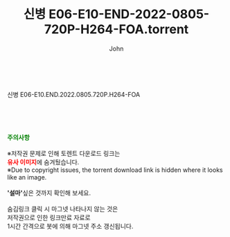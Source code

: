 ﻿---
layout: post
title:  "신병 E06-E10-END-2022-0805-720P-H264-FOA.torrent"
author: John
categories: [ 드라마 ]
tags: [  ]
image:  
description: "신병 E06-E10-END-2022-0805-720P-H264-FOA torrent 정보 공유"
toc: true
toc_sticky: true
---

<br>
<div class="view-img">
<a class="view_image" href="http://torrentmobile61.com/bbs/view_image.php?fn=%2Fdata%2Ffile%2Fdrama%2F3735182707_BKQkLW8A_3d7b15b4699b2e2ec5380888c3554ae526ee6eff.jpg" target="_blank"><img alt="" class="img-tag" content="http://torrentmobile61.com/data/file/drama/3735182707_BKQkLW8A_3d7b15b4699b2e2ec5380888c3554ae526ee6eff.jpg" itemprop="image" src="http://torrentmobile61.com/data/file/drama/3735182707_BKQkLW8A_3d7b15b4699b2e2ec5380888c3554ae526ee6eff.jpg"/></a></div><div class="view-content" itemprop="description">
<p>신병 E06-E10.END.2022.0805.720P.H264-FOA<br/></p> </div>
    
<br><br><br>
<p data-ke-size="size16"><b><span style="color: green;">주의사항</span></b><br /><br />※저작권 문제로 인해 토렌트 다운로드 링크는<br /><b><span style="color: red;">유사 이미지</span></b>에 숨겨뒀습니다.<br />※Due to copyright issues, the torrent download link is hidden where it looks like an image.<br /><br /><b>'설마'</b>싶은 것까지 확인해 보세요.<br /><br />숨김링크 클릭 시 마그넷 나타나지 않는 것은<br />저작권으로 인한 링크만료 자료로<br />1시간 간격으로 봇에 의해 마그넷 주소 갱신됩니다.</p>

